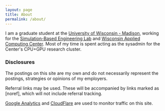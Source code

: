 ```yaml
---
layout: page
title: About
permalink: /about/
---
```


I am a graduate student at the [University of Wisconsin - Madison](http://www.wisc.edu), working for the [Simulation-Based Engineering Lab](http://sbel.wisc.edu) and [Wisconsin Applied Computing Center](http://wacc.wisc.edu). Most of my time is spent acting as the sysadmin for the Center's CPU+GPU research cluster.

### Disclosures
The postings on this site are my own and do not necessarily represent the postings, strategies or opinions of my employers.

Referral links may be used. These will be accompanied by links marked as \[noref\], which will not include referral tracking.

[Google Analytics](http://www.google.com/analytics/) and [CloudFlare](https://www.cloudflare.com) are used to monitor traffic on this site.
